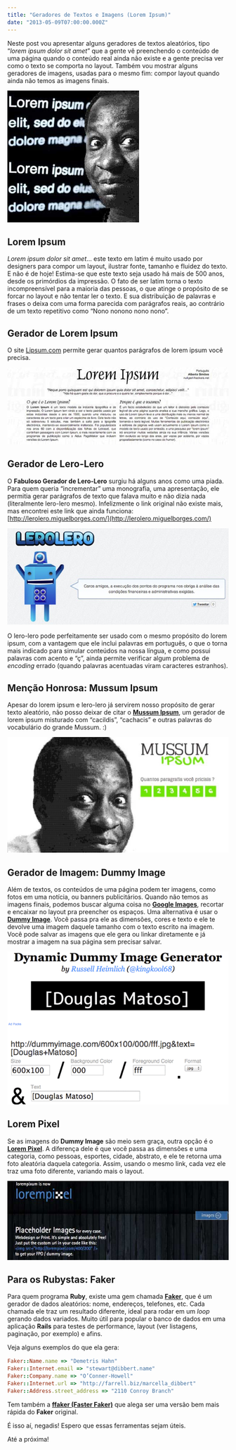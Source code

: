 ```yaml
---
title: "Geradores de Textos e Imagens (Lorem Ipsum)"
date: "2013-05-09T07:00:00.000Z"
---
```

Neste post vou apresentar alguns geradores de textos aleatórios, tipo “_lorem ipsum dolor sit amet_” que a gente vê preenchendo o conteúdo de uma página quando o conteúdo real ainda não existe e a gente precisa ver como o texto se comporta no layout. Também vou mostrar alguns geradores de imagens, usadas para o mesmo fim: compor layout quando ainda não temos as imagens finais.

![](./0_1jorDj0Dblc_ga5c.jpg)

## Lorem Ipsum

_Lorem ipsum dolor sit amet_… este texto em latim é muito usado por designers para compor um layout, ilustrar fonte, tamanho e fluidez do texto. E não é de hoje! Estima-se que este texto seja usado há mais de 500 anos, desde os primórdios da impressão. O fato de ser latim torna o texto incompreensível para a maioria das pessoas, o que atinge o propósito de se forcar no layout e não tentar ler o texto. E sua distribuição de palavras e frases o deixa com uma forma parecida com parágrafos reais, ao contrário de um texto repetitivo como “Nono nonono nono nono”.

## Gerador de Lorem Ipsum

O site [Lipsum.com](http://pt.lipsum.com/) permite gerar quantos parágrafos de lorem ipsum você precisa.

![](./0_aVIsMOVXnO_q6Anr.jpg)

## Gerador de Lero-Lero

O **Fabuloso Gerador de Lero-Lero** surgiu há alguns anos como uma piada. Para quem queria “incrementar” uma monografia, uma apresentação, ele permitia gerar parágrafos de texto que falava muito e não dizia nada (literalmente lero-lero mesmo). Infelizmente o link original não existe mais, mas encontrei este link que ainda funciona: [http://lerolero.miguelborges.com/](http://lerolero.miguelborges.com/)

![](./0_UsPhS2smSTmnPZSY.jpg)

O lero-lero pode perfeitamente ser usado com o mesmo propósito do lorem ipsum, com a vantagem que ele inclui palavras em português, o que o torna mais indicado para simular conteúdos na nossa língua, e como possui palavras com acento e “ç”, ainda permite verificar algum problema de _encoding_ errado (quando palavras acentuadas viram caracteres estranhos).

## Menção Honrosa: Mussum Ipsum

Apesar do lorem ipsum e lero-lero já servirem nosso propósito de gerar texto aleatório, não posso deixar de citar o [**Mussum Ipsum**](http://mussumipsum.com/), um gerador de lorem ipsum misturado com “cacildis”, “cachacis” e outras palavras do vocabulário do grande Mussum. :)

![](./0_HvcWvbBhbXBi3P_D.jpg)

## Gerador de Imagem: Dummy Image

Além de textos, os conteúdos de uma página podem ter imagens, como fotos em uma notícia, ou banners publicitários. Quando não temos as imagens finais, podemos buscar alguma coisa no [**Google Images**](http://images.google.com/), recortar e encaixar no layout pra preencher os espaços. Uma alternativa é usar o [**Dummy Image**](http://dummyimage.com/). Você passa pra ele as dimensões, cores e texto e ele te devolve uma imagem daquele tamanho com o texto escrito na imagem. Você pode salvar as imagens que ele gera ou linkar diretamente e já mostrar a imagem na sua página sem precisar salvar.

![](./0_3K4p3XPlnezg2qgJ.png)

## Lorem Pixel

Se as imagens do **Dummy Image** são meio sem graça, outra opção é o [**Lorem Pixel**](http://lorempixel.com/). A diferença dele é que você passa as dimensões e uma categoria, como pessoas, esportes, cidade, abstrato, e ele te retorna uma foto aleatória daquela categoria. Assim, usando o mesmo link, cada vez ele traz uma foto diferente, variando mais o layout.

![](./0_irTpRYdMIaUWVFKj.jpg)

## Para os Rubystas: Faker

Para quem programa **Ruby**, existe uma gem chamada [**Faker**](http://faker.rubyforge.org/), que é um gerador de dados aleatórios: nome, endereços, telefones, etc. Cada chamada ele traz um resultado diferente, ideal para rodar em um _loop_ gerando dados variados. Muito útil para popular o banco de dados em uma aplicação **Rails** para testes de performance, layout (ver listagens, paginação, por exemplo) e afins.

Veja alguns exemplos do que ela gera:

```ruby
Faker::Name.name => "Demetris Hahn"   
Faker::Internet.email => "stewart@dibbert.name"   
Faker::Company.name => "O’Conner-Howell"   
Faker::Internet.url => "http://farrell.biz/marcella_dibbert"  
Faker::Address.street_address => "2110 Conroy Branch"
```

Tem também a [**ffaker (Faster Faker)**](https://github.com/EmmanuelOga/ffaker) que alega ser uma versão bem mais rápida do **Faker** original.

É isso aí, negadis! Espero que essas ferramentas sejam úteis.

Até a próxima!